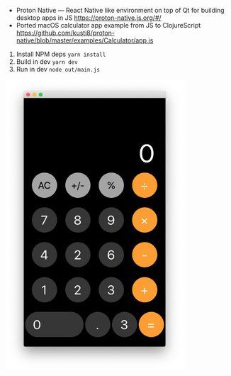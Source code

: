 - Proton Native — React Native like environment on top of Qt for building desktop apps in JS https://proton-native.js.org/#/
- Ported macOS calculator app example from JS to ClojureScript https://github.com/kusti8/proton-native/blob/master/examples/Calculator/app.js

1. Install NPM deps `yarn install`
2. Build in dev `yarn dev`
3. Run in dev `node out/main.js`

<img src="./screenshot.png" width="400" />
